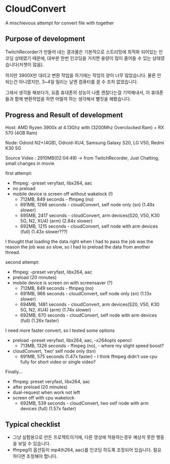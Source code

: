 # CloudConvert
A mischievous attempt for convert file with together
## Purpose of development
TwitchRecorder가 만들어 내는 결과물은 기본적으로 스트리밍에 최적화 되어있는 인코딩 상태였기 때문에, 대부분 한번 인코딩을 거치면 용량이 많이 줄어들 수 있는 상태였습니다(저챗이 많음).

하지만 3900X만 대리고 변환 작업을 하기에는 작업의 양이 너무 많았습니다. 물론 안되는건 아니였지만, 3~4일 밀리는 날엔 컴퓨터를 끌 수 조차 없었습니다.

그래서 생각을 해보다가, 요즘 휴대폰의 성능이 나름 괜찮다는걸 기억해내서, 이 휴대폰들과 함께 변환작업을 하면 어떨까 하는 생각해서 뻘짓을 해봤습니다.
## Progress and Result of development

Host: AMD Ryzen 3900x at 4.13Ghz with (3200Mhz Overclocked Ram) + RX 570 (4GB Ram)

Node: Odroid N2+(4GB), Odroid-XU4, Samsung Galaxy S20, LG V50, Redmi K30 5G

Source Video : 2910MB(02:04:49) -> from TwitchRecorder, Just Chatting, small changes in movie

first attempt:
- ffmpeg: -preset veryfast, libx264, aac
- no preload
- mobile device is screen off without wakelock (!)
	- 712MB, 849 seconds - ffmpeg (no)
	- 691MB, 1266 seconds - cloudConvert, self node only (sn) (1.49x slower)
	- 695MB, 2417 seconds - cloudConvert, arm devices(S20, V50, K30 5G, N2, XU4) (arm) (2.84x slower)
	- 692MB, 1215 seconds - cloudConvert, self node with arm devices (full) (1.43x slower???)

I thought that loading the data right when I had to pass the job was the reason the job was so slow, so I had to preload the data from another thread.

second attempt:
- ffmpeg: -preset veryfast, libx264, aac
- preload (20 minutes)
- mobile device is screen on with screensaver (?)
	- 712MB, 849 seconds - ffmpeg (no)
	- 691MB, 966 seconds - cloudConvert, self node only (sn) (1.13x slower)
	- 694MB, 1481 seconds - cloudConvert, arm devices(S20, V50, K30 5G, N2, XU4) (arm) (1.74x slower)
	- 692MB, 670 seconds - cloudConvert, self node with arm devices (full) (1.26x faster)

I need more faster convert, so I tested some options
- preload -preset veryfast, libx264, aac, -x264opts opencl
	- 713MB, 1326 seconds - ffmpeg (no), - where my slight speed boost?
- cloudConvert, 'two' self node only (tsn)
	- 691MB, 575 seconds (1.47x faster) - I think ffmpeg didn't use cpu fully for short video or single video?

Finally...
- ffmpeg: preset veryfast, libx264, aac 
- after preload (20 minutes)
- dual-request when work not left
- screen off with cpu wakelock
	- 692MB, 539 seconds - cloudConvert, two self node with arm devices (full) (1.57x faster)




## Typical checklist
 - 그냥 실험용으로 만든 프로젝트이기에, 다른 영상에 적용하는경우 예상치 못한 행동을 보일 수 있습니다.
 - ffmpeg의 옵션등이 mp4(h264, aac)를 인코딩 하도록 조정되어 있습니다. 필요하다면 조정해야 합니다.
